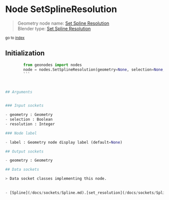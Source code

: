
# Node SetSplineResolution

> Geometry node name: [Set Spline Resolution](https://docs.blender.org/manual/en/latest/modeling/geometry_nodes/curve/set_spline_resolution.html)<br>
  Blender type: [Set Spline Resolution](https://docs.blender.org/api/current/bpy.types.GeometryNodeSetSplineResolution.html)
  
<sub>go to [index](/docs/index.md)</sub>

## Initialization

```python
        from geonodes import nodes
        node = nodes.SetSplineResolution(geometry=None, selection=None, resolution=None, label=None)
        ```



## Arguments


### Input sockets

- geometry : Geometry
- selection : Boolean
- resolution : Integer

### Node label

- label : Geometry node display label (default=None)

## Output sockets

- geometry : Geometry

## Data sockets

> Data socket classes implementing this node.
  
  
- [Spline](/docs/sockets/Spline.md).[set_resolution](/docs/sockets/Spline.md#set_resolution) : Method
  

